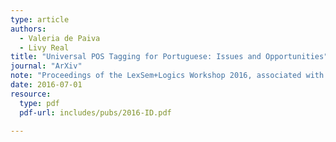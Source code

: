 ```yaml
---
type: article
authors:
  - Valeria de Paiva
  - Livy Real
title: "Universal POS Tagging for Portuguese: Issues and Opportunities"
journal: "ArXiv"
note: "Proceedings of the LexSem+Logics Workshop 2016, associated with PROPOR 2016"
date: 2016-07-01
resource:
  type: pdf
  pdf-url: includes/pubs/2016-ID.pdf

---
```

